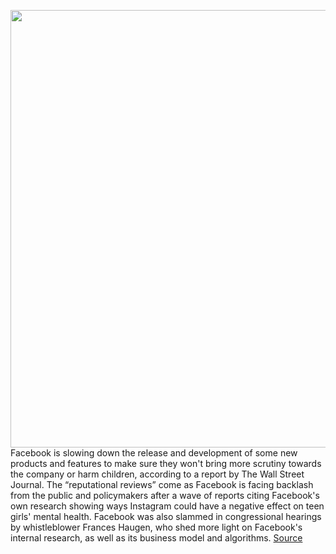 <img src='https://cdn.vox-cdn.com/thumbor/RbgAveJWI78nFE3vXHO8M-d_zQE=/0x0:2040x1360/1200x800/filters:focal(857x517:1183x843)/cdn.vox-cdn.com/uploads/chorus_image/image/69960458/acastro_180319_1777_0001.0.jpg' width='700px' /><br/>
Facebook is slowing down the release and development of some new products and features to make sure they won't bring more scrutiny towards the company or harm children, according to a report by The Wall Street Journal. The “reputational reviews” come as Facebook is facing backlash from the public and policymakers after a wave of reports citing Facebook's own research showing ways Instagram could have a negative effect on teen girls' mental health. Facebook was also slammed in congressional hearings by whistleblower Frances Haugen, who shed more light on Facebook's internal research, as well as its business model and algorithms.
<a href='https://www.theverge.com/2021/10/6/22712831/facebook-slows-development-features-reputation-whistleblower-files'> Source <a/>